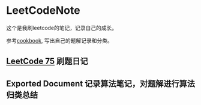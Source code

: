 # LeetCodeNote
这个是我刷leetcode的笔记，记录自己的成长。

参考[cookbook](https://github.com/halfrost/LeetCode-Go/releases/), 写出自己的题解记录和分类。

## [LeetCode 75](https://leetcode.cn/studyplan/leetcode-75/) 刷题日记

## Exported Document 记录算法笔记，对题解进行算法归类总结
